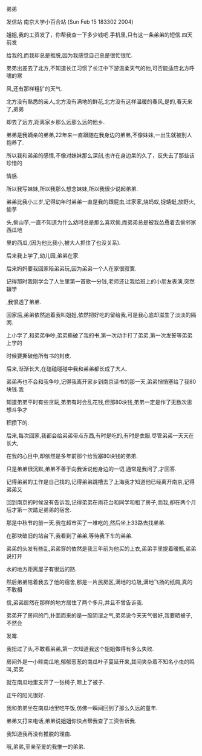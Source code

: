 弟弟

发信站 南京大学小百合站 (Sun Feb 15 183302 2004)



姐姐,我的工资发了，你帮我查一下多少钱吧.手机里,只有这一条弟弟的短信.四天前发

给我的,而我却总是推脱,因为我感觉自己总是很忙很忙.



弟弟出差去了北方,不知道长江习惯了长江中下游温柔天气的他,可否能适应北方呼啸的寒

风,还有那样粗犷的天气.



北方没有熟悉的亲人,北方没有满地的鲜花,北方没有这样温暖的春风,是的,春天来了,弟弟

却去了远方,距离家乡那么远那么远的他乡.



弟弟是我嫡亲的弟弟,22年来一直跟随在我身边的弟弟,不像妹妹,一出生就被别人抱养了.

所以我和弟弟的感情,不像对妹妹那么深刻,也许在身边呆的久了，反失去了那些该珍惜的

情感.



所以我写妹妹,所以我那么想念妹妹,所以我很少说起弟弟.



弟弟比我小三岁,记得幼年时弟弟一直是我的跟屁虫,过家家,烧蚂蚁,捉蜻蜓,放野火,偷芋

头,偷山芋,一直不知道为什么幼时总是那么喜欢偷,而弟弟总是被我怂恿着去偷邻家西瓜地

里的西瓜,(因为他比我小,被大人抓住了也没关系).



后来我上学了,幼儿园,弟弟在家.



后来妈妈要我回家陪弟弟玩,因为弟弟一个人在家很寂寞.



记得那时我刚学会了人生里第一首歌一分钱,老师还让我给班上的小朋友表演,突然辍学

,我恨透了弟弟.



回家后,弟弟依然追着我叫姐姐,依然把好吃的留给我,可是我心底却滋生了淡淡的隔阂.





上小学了,和弟弟争吵,弟弟撕破了我的书,第一次动手打了弟弟,第一次发誓等弟弟上学的

时候要撕破他所有书的封皮.



后来,渐渐长大,在磕磕碰碰中我和弟弟都长成了大人.



弟弟再也不会和我争吵,记得我离开家乡到南京读书的那一天,弟弟悄悄塞给了我80块钱.我

知道弟弟平时有些贪玩,弟弟有时会乱花钱,但那80块钱,弟弟一定是作了无数次思想斗争才

积攒下的.



后来,每次回家,我都会给弟弟带点东西,有时是吃的,有时是衣服.尽管弟弟一天天在长大,

在我的心目中,却依然是多年前那个给我塞80块钱的弟弟.



只是弟弟很沉默,弟弟不善于向我诉说他身边的一切,通常是我问了,才回答.



记得弟弟的工作是自己找的,记得弟弟跳槽去了上海我才知道他已经离开南京,记得弟弟又

回到南京的时候没有告诉我,记得弟弟在雨花台和同学和租了房子,而我,却在两个月后才第一次踏足弟弟的宿舍.



那是中秋节的前一天.我在超市买了一堆吃的,然后坐上33路去找弟弟.



在那块破旧的站台下,我看到了弟弟,等待我下车的弟弟.



弟弟的头发有些乱,弟弟穿的依然是我三年前为他买的上衣,弟弟手里提着暖瓶,弟弟说打开

水的地方距离屋子有很远的路.



然后弟弟陪着我去了他的宿舍,那是一片民房区,满地的垃圾,满地飞扬的纸屑,真的不敢相

信,弟弟居然在那样的地方居住了两个多月,并且不曾告诉我.



弟弟开了房间的门,扑面而来的是一股阴湿之气,弟弟说今天天气很好,我要晒被子,不然会

发霉.



我扭过了头,不敢看弟弟,第一次知道我这个姐姐做得有多么失败.



房间外是一小畦南瓜地,郁郁葱葱的南瓜叶子蔓延开来,其间夹杂着不知名小虫的鸣叫,弟弟

就在南瓜地里支开了一张椅子,晾上了被子.



正午的阳光很好.



我和弟弟坐在南瓜地里吃午饭,仿佛一瞬间回到了那么久远的童年.



弟弟又打来电话,弟弟说姐姐你快点帮我查了工资告诉我.



我知道我再没有推脱的理由.



哦,弟弟,至亲至爱的我惟一的弟弟.







